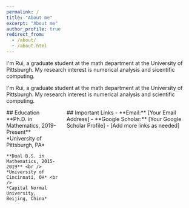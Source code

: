 ```yaml
---
permalink: /
title: "About me"
excerpt: "About me"
author_profile: true
redirect_from: 
  - /about/
  - /about.html
---
```

I'm Rui, a graduate student at the math department at the University of Pittsburgh. My research interest is numerical analysis and sicentific computing.

<style>
  .columns {
    display: flex;
    justify-content: space-between;
  }

  .column {
    flex: 0 0 48%; /* Adjust the width of each column as needed */
  }
</style>

I'm Rui, a graduate student at the math department at the University of Pittsburgh. My research interest is numerical analysis and scientific computing.

<div class="columns">

  <div class="column">
    ## Education
    **Ph.D. in Mathematics, 2019-Present** <br />
    *University of Pittsburgh, PA* 

    **Dual B.S. in Mathematics, 2015-2019** <br />
    *University of Cincinnati, OH* <br />
    *Capital Normal University, Beijing, China*
  </div>

  <div class="column">
    ## Important Links
    - **Email:** [Your Email Address]
    - **Google Scholar:** [Your Google Scholar Profile]
    - [Add more links as needed]
  </div>

</div>
